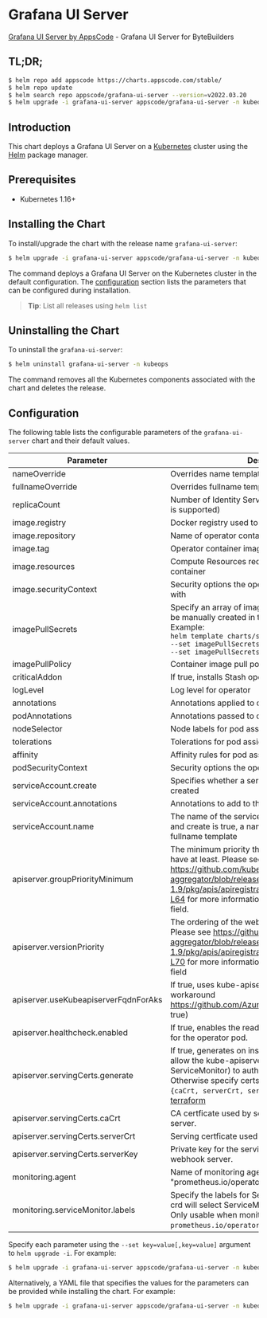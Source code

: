 # Grafana UI Server

[Grafana UI Server by AppsCode](https://github.com/kubeops/ui-server) - Grafana UI Server for ByteBuilders

## TL;DR;

```bash
$ helm repo add appscode https://charts.appscode.com/stable/
$ helm repo update
$ helm search repo appscode/grafana-ui-server --version=v2022.03.20
$ helm upgrade -i grafana-ui-server appscode/grafana-ui-server -n kubeops --create-namespace --version=v2022.03.20
```

## Introduction

This chart deploys a Grafana UI Server on a [Kubernetes](http://kubernetes.io) cluster using the [Helm](https://helm.sh) package manager.

## Prerequisites

- Kubernetes 1.16+

## Installing the Chart

To install/upgrade the chart with the release name `grafana-ui-server`:

```bash
$ helm upgrade -i grafana-ui-server appscode/grafana-ui-server -n kubeops --create-namespace --version=v2022.03.20
```

The command deploys a Grafana UI Server on the Kubernetes cluster in the default configuration. The [configuration](#configuration) section lists the parameters that can be configured during installation.

> **Tip**: List all releases using `helm list`

## Uninstalling the Chart

To uninstall the `grafana-ui-server`:

```bash
$ helm uninstall grafana-ui-server -n kubeops
```

The command removes all the Kubernetes components associated with the chart and deletes the release.

## Configuration

The following table lists the configurable parameters of the `grafana-ui-server` chart and their default values.

|              Parameter               |                                                                                                                                                                           Description                                                                                                                                                                           |            Default             |
|--------------------------------------|-----------------------------------------------------------------------------------------------------------------------------------------------------------------------------------------------------------------------------------------------------------------------------------------------------------------------------------------------------------------|--------------------------------|
| nameOverride                         | Overrides name template                                                                                                                                                                                                                                                                                                                                         | <code>""</code>                |
| fullnameOverride                     | Overrides fullname template                                                                                                                                                                                                                                                                                                                                     | <code>""</code>                |
| replicaCount                         | Number of Identity Server replicas to create (only 1 is supported)                                                                                                                                                                                                                                                                                              | <code>1</code>                 |
| image.registry                       | Docker registry used to pull operator image                                                                                                                                                                                                                                                                                                                     | <code>appscode</code>          |
| image.repository                     | Name of operator container image                                                                                                                                                                                                                                                                                                                                | <code>grafana-tools</code>     |
| image.tag                            | Operator container image tag                                                                                                                                                                                                                                                                                                                                    | <code>v0.0.1</code>            |
| image.resources                      | Compute Resources required by the operator container                                                                                                                                                                                                                                                                                                            | <code>{}</code>                |
| image.securityContext                | Security options the operator container should run with                                                                                                                                                                                                                                                                                                         | <code>{}</code>                |
| imagePullSecrets                     | Specify an array of imagePullSecrets. Secrets must be manually created in the namespace. <br> Example: <br> `helm template charts/stash \` <br> `--set imagePullSecrets[0].name=sec0 \` <br> `--set imagePullSecrets[1].name=sec1`                                                                                                                              | <code>[]</code>                |
| imagePullPolicy                      | Container image pull policy                                                                                                                                                                                                                                                                                                                                     | <code>IfNotPresent</code>      |
| criticalAddon                        | If true, installs Stash operator as critical addon                                                                                                                                                                                                                                                                                                              | <code>false</code>             |
| logLevel                             | Log level for operator                                                                                                                                                                                                                                                                                                                                          | <code>3</code>                 |
| annotations                          | Annotations applied to operator deployment                                                                                                                                                                                                                                                                                                                      | <code>{}</code>                |
| podAnnotations                       | Annotations passed to operator pod(s).                                                                                                                                                                                                                                                                                                                          | <code>{}</code>                |
| nodeSelector                         | Node labels for pod assignment                                                                                                                                                                                                                                                                                                                                  | <code>{}</code>                |
| tolerations                          | Tolerations for pod assignment                                                                                                                                                                                                                                                                                                                                  | <code>[]</code>                |
| affinity                             | Affinity rules for pod assignment                                                                                                                                                                                                                                                                                                                               | <code>{}</code>                |
| podSecurityContext                   | Security options the operator pod should run with.                                                                                                                                                                                                                                                                                                              | <code>{"fsGroup":65535}</code> |
| serviceAccount.create                | Specifies whether a service account should be created                                                                                                                                                                                                                                                                                                           | <code>true</code>              |
| serviceAccount.annotations           | Annotations to add to the service account                                                                                                                                                                                                                                                                                                                       | <code>{}</code>                |
| serviceAccount.name                  | The name of the service account to use. If not set and create is true, a name is generated using the fullname template                                                                                                                                                                                                                                          | <code></code>                  |
| apiserver.groupPriorityMinimum       | The minimum priority the webhook api group should have at least. Please see https://github.com/kubernetes/kube-aggregator/blob/release-1.9/pkg/apis/apiregistration/v1beta1/types.go#L58-L64 for more information on proper values of this field.                                                                                                               | <code>10000</code>             |
| apiserver.versionPriority            | The ordering of the webhook api inside of the group. Please see https://github.com/kubernetes/kube-aggregator/blob/release-1.9/pkg/apis/apiregistration/v1beta1/types.go#L66-L70 for more information on proper values of this field                                                                                                                            | <code>15</code>                |
| apiserver.useKubeapiserverFqdnForAks | If true, uses kube-apiserver FQDN for AKS cluster to workaround https://github.com/Azure/AKS/issues/522 (default true)                                                                                                                                                                                                                                          | <code>true</code>              |
| apiserver.healthcheck.enabled        | If true, enables the readiness and liveliness probes for the operator pod.                                                                                                                                                                                                                                                                                      | <code>false</code>             |
| apiserver.servingCerts.generate      | If true, generates on install/upgrade the certs that allow the kube-apiserver (and potentially ServiceMonitor) to authenticate operators pods. Otherwise specify certs in `apiserver.servingCerts.{caCrt, serverCrt, serverKey}`. See also: [example terraform](https://github.com/kubeops/installer/blob/master/charts/grafana-ui-server/example-terraform.tf) | <code>true</code>              |
| apiserver.servingCerts.caCrt         | CA certficate used by serving certificate of webhook server.                                                                                                                                                                                                                                                                                                    | <code>""</code>                |
| apiserver.servingCerts.serverCrt     | Serving certficate used by webhook server.                                                                                                                                                                                                                                                                                                                      | <code>""</code>                |
| apiserver.servingCerts.serverKey     | Private key for the serving certificate used by webhook server.                                                                                                                                                                                                                                                                                                 | <code>""</code>                |
| monitoring.agent                     | Name of monitoring agent (either "prometheus.io/operator" or "prometheus.io/builtin")                                                                                                                                                                                                                                                                           | <code>"none"</code>            |
| monitoring.serviceMonitor.labels     | Specify the labels for ServiceMonitor. Prometheus crd will select ServiceMonitor using these labels. Only usable when monitoring agent is `prometheus.io/operator`.                                                                                                                                                                                             | <code>{}</code>                |


Specify each parameter using the `--set key=value[,key=value]` argument to `helm upgrade -i`. For example:

```bash
$ helm upgrade -i grafana-ui-server appscode/grafana-ui-server -n kubeops --create-namespace --version=v2022.03.20 --set replicaCount=1
```

Alternatively, a YAML file that specifies the values for the parameters can be provided while
installing the chart. For example:

```bash
$ helm upgrade -i grafana-ui-server appscode/grafana-ui-server -n kubeops --create-namespace --version=v2022.03.20 --values values.yaml
```
